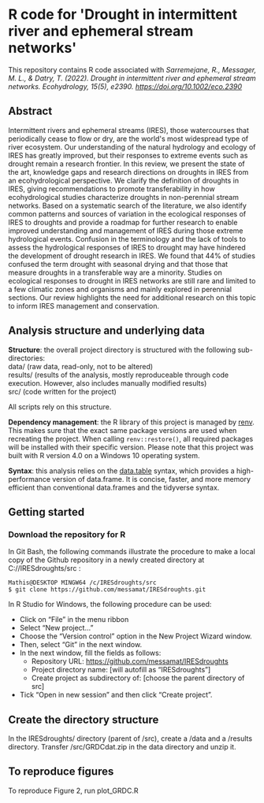 # R code for 'Drought in intermittent river and ephemeral stream networks'

This repository contains R code associated with _Sarremejane, R., Messager, M. L., & Datry, T. (2022). 
Drought in intermittent river and ephemeral stream networks. Ecohydrology, 15(5), e2390. https://doi.org/10.1002/eco.2390_

## Abstract
Intermittent rivers and ephemeral streams (IRES), those watercourses that periodically
cease to flow or dry, are the world's most widespread type of river ecosystem.
Our understanding of the natural hydrology and ecology of IRES has greatly
improved, but their responses to extreme events such as drought remain a research
frontier. In this review, we present the state of the art, knowledge gaps and research
directions on droughts in IRES from an ecohydrological perspective. We clarify the
definition of droughts in IRES, giving recommendations to promote transferability in
how ecohydrological studies characterize droughts in non-perennial stream networks.
Based on a systematic search of the literature, we also identify common patterns
and sources of variation in the ecological responses of IRES to droughts and
provide a roadmap for further research to enable improved understanding and management
of IRES during those extreme hydrological events. Confusion in the terminology
and the lack of tools to assess the hydrological responses of IRES to drought
may have hindered the development of drought research in IRES. We found that
44% of studies confused the term drought with seasonal drying and that those that
measure droughts in a transferable way are a minority. Studies on ecological
responses to drought in IRES networks are still rare and limited to a few climatic
zones and organisms and mainly explored in perennial sections. Our review highlights
the need for additional research on this topic to inform IRES management and
conservation.

## Analysis structure and underlying data

**Structure**: the overall project directory is structured with the following sub-directories:  
data/ (raw data, read-only, not to be altered)  
results/ (results of the analysis, mostly reproduceable through code execution. However, also includes manually modified results)  
src/ (code written for the project)  

All scripts rely on this structure.

**Dependency management**: the R library of this project is managed by [renv](https://rstudio.github.io/renv/articles/renv.html).
This makes sure that the exact same package versions are used when recreating the project.
When calling `renv::restore()`, all required packages will be installed with their specific version. 
Please note that this project was built with R version 4.0 on a Windows 10 operating system.

**Syntax**: this analysis relies on the [data.table](https://rdatatable.gitlab.io/data.table/) syntax,
which provides a high-performance version of data.frame. 
It is concise, faster, and more memory efficient than conventional data.frames and the tidyverse syntax.

## Getting started
### Download the repository for R
In Git Bash, the following commands illustrate the procedure to make a local copy of the Github repository in a newly created directory at 
C://IRESdroughts/src :

```{r, engine = 'bash', eval = FALSE}
Mathis@DESKTOP MINGW64 /c/IRESdroughts/src
$ git clone https://github.com/messamat/IRESdroughts.git
```

In R Studio for Windows, the following procedure can be used:  

* Click on “File” in the menu ribbon  
* Select “New project…”  
* Choose the “Version control” option in the New Project Wizard window.
* Then, select “Git” in the next window.
* In the next window, fill the fields as follows:  
  * Repository URL: https://github.com/messamat/IRESdroughts
  * Project directory name: [will autofill as “IRESdroughts”]  
  * Create project as subdirectory of: [choose the parent directory of src]  
* Tick “Open in new session” and then click “Create project”.  

## Create the directory structure
In the IRESdroughts/ directory (parent of /src), create a /data and a /results directory.
Transfer /src/GRDCdat.zip in the data directory and unzip it.

## To reproduce figures  
To reproduce Figure 2, run plot_GRDC.R

